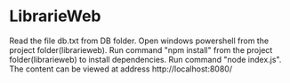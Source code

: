 # LibrarieWeb
Read the file db.txt from DB folder.
Open windows powershell from the project folder(librarieweb).
Run command "npm install" from the project folder(librarieweb) to install dependencies.
Run command "node index.js".
The content can be viewed at address http://localhost:8080/


